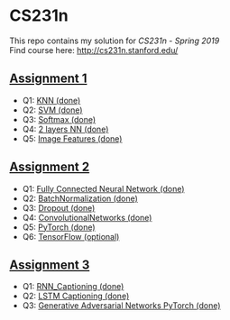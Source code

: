 # CS231n
This repo contains my solution for *CS231n - Spring 2019* </br>
Find course here: http://cs231n.stanford.edu/

## [Assignment 1](https://github.com/xuan-vy-nguyen/CS231n/tree/master/assignment1)
- Q1: [KNN (done)](https://github.com/xuan-vy-nguyen/CS231n/blob/master/assignment1/knn.ipynb)
- Q2: [SVM (done)](https://github.com/xuan-vy-nguyen/CS231n/blob/master/assignment1/svm.ipynb)
- Q3: [Softmax (done)](https://github.com/xuan-vy-nguyen/CS231n/blob/master/assignment1/softmax.ipynb)
- Q4: [2 layers NN (done)](https://github.com/xuan-vy-nguyen/CS231n/blob/master/assignment1/two_layer_net.ipynb)
- Q5: [Image Features (done) ](https://github.com/xuan-vy-nguyen/CS231n/blob/master/assignment1/features.ipynb)

## [Assignment 2](https://github.com/xuan-vy-nguyen/CS231n/tree/master/assignment2)
- Q1: [Fully Connected Neural Network (done)](https://github.com/xuan-vy-nguyen/CS231n/blob/master/assignment2/FullyConnectedNets.ipynb)
- Q2: [BatchNormalization (done)](https://github.com/xuan-vy-nguyen/CS231n/blob/master/assignment2/BatchNormalization.ipynb)
- Q3: [Dropout (done)](https://github.com/xuan-vy-nguyen/CS231n/blob/master/assignment2/Dropout.ipynb)
- Q4: [ConvolutionalNetworks (done)](https://github.com/xuan-vy-nguyen/CS231n/blob/master/assignment2/ConvolutionalNetworks.ipynb)
- Q5: [PyTorch (done)](https://github.com/xuan-vy-nguyen/CS231n/blob/master/assignment2/PyTorch.ipynb)
- Q6: [TensorFlow (optional)](https://github.com/xuan-vy-nguyen/CS231n/blob/master/assignment2/TensorFlow.ipynb)

## [Assignment 3](https://github.com/xuan-vy-nguyen/CS231n/tree/master/assignment3)
- Q1: [RNN_Captioning (done)](https://github.com/xuan-vy-nguyen/CS231n/blob/master/assignment3/RNN_Captioning.ipynb)
- Q2: [LSTM Captioning (done)](https://github.com/xuan-vy-nguyen/CS231n/blob/master/assignment3/LSTM_Captioning.ipynb)
- Q3: [Generative Adversarial Networks PyTorch (done)](https://github.com/xuan-vy-nguyen/CS231n/blob/master/assignment3/Generative_Adversarial_Networks_PyTorch.ipynb)
